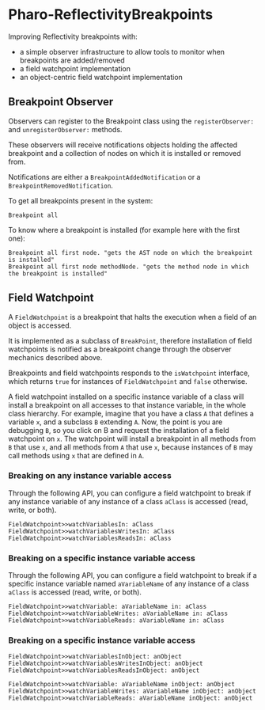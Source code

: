 # Pharo-ReflectivityBreakpoints
Improving Reflectivity breakpoints with:
- a simple observer infrastructure to allow tools to monitor when breakpoints are added/removed
- a field watchpoint implementation
- an object-centric field watchpoint implementation

## Breakpoint Observer

Observers can register to the Breakpoint class using the `registerObserver:` and `unregisterObserver:` methods.

These observers will receive notifications objects holding the affected breakpoint and a collection of nodes on which it is installed or removed from.

Notifications are either a `BreakpointAddedNotification` or a `BreakpointRemovedNotification`.

To get all breakpoints present in the system: 
```Smalltalk
Breakpoint all
```

To know where a breakpoint is installed (for example here with the first one): 
```Smalltalk
Breakpoint all first node. "gets the AST node on which the breakpoint is installed"
Breakpoint all first node methodNode. "gets the method node in which the breakpoint is installed"
```
## Field Watchpoint

A `FieldWatchpoint` is a breakpoint that halts the execution when a field of an object is accessed.

It is implemented as a subclass of `BreakPoint`, therefore installation of field watchpoints is notified as a breakpoint change through the observer mechanics described above.

Breakpoints and field watchpoints responds to the `isWatchpoint` interface, which returns `true` for instances of `FieldWatchpoint` and `false` otherwise.

A field watchpoint installed on a specific instance variable of a class will install a breakpoint on all accesses to that instance variable, in the whole class hierarchy.
For example, imagine that you have a class `A` that defines a variable `x`, and a subclass `B` extending `A`.
Now, the point is you are debugging `B`, so you click on B and request the installation of a field watchpoint on `x`.
The watchpoint will install a breakpoint in all methods from `B` that use `x`, and all methods from `A` that use `x`, because instances of `B` may call methods using `x` that are defined in `A`.


### Breaking on any instance variable access

Through the following API, you can configure a field watchpoint to break if any instance variable of any instance of a class `aClass` is accessed (read, write, or both).

```Smalltalk
FieldWatchpoint>>watchVariablesIn: aClass 
FieldWatchpoint>>watchVariablesWritesIn: aClass 
FieldWatchpoint>>watchVariablesReadsIn: aClass 
```

### Breaking on a specific instance variable access

Through the following API, you can configure a field watchpoint to break if a specific instance variable named `aVariableName` of any instance of a class `aClass` is accessed (read, write, or both).

```Smalltalk
FieldWatchpoint>>watchVariable: aVariableName in: aClass 
FieldWatchpoint>>watchVariableWrites: aVariableName in: aClass 
FieldWatchpoint>>watchVariableReads: aVariableName in: aClass 
```

### Breaking on a specific instance variable access

```Smalltalk
FieldWatchpoint>>watchVariablesInObject: anObject
FieldWatchpoint>>watchVariablesWritesInObject: anObject  
FieldWatchpoint>>watchVariablesReadsInObject: anObject 
```


```Smalltalk
FieldWatchpoint>>watchVariable: aVariableName inObject: anObject 
FieldWatchpoint>>watchVariableWrites: aVariableName inObject: anObject  
FieldWatchpoint>>watchVariableReads: aVariableName inObject: anObject 
```
